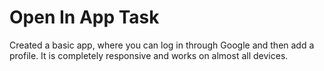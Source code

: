 # Open In App Task
Created a basic app, where you can log in through Google and then add a profile. It is completely responsive and works on almost all devices.
